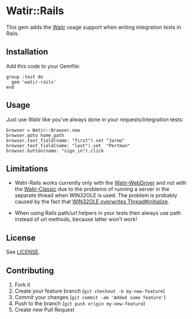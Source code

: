 # Watir::Rails

This gem adds the [Watir](http://github.com/watir/watir) usage support when writing integration tests in Rails.

## Installation

Add this code to your Gemfile:

    group :test do
      gem 'watir-rails'
    end

## Usage

Just use Watir like you've always done in your requests/integration tests:

    browser = Watir::Browser.new
    browser.goto home_path
    browser.text_field(name: "first").set "Jarmo"
    browser.text_field(name: "last").set  "Pertman"
    browser.button(name: "sign_in").click

## Limitations

* Watir-Rails works currently only with the [Watir-WebDriver](http://github.com/watir/watir-webdriver) and not with
the [Watir-Classic](http://github.com/watir/watir-classic) due to the problems of running a server
in the separate thread when WIN32OLE is used.
The problem is probably caused by the fact that [WIN32OLE overwrites Thread#initialize](https://github.com/ruby/ruby/blob/trunk/test/ruby/test_thread.rb#L607).

* When using Rails path/url helpers in your tests then always use path instead of url methods, because latter won't work!

## License

See [LICENSE](https://github.com/watir/watir-rails/blob/master/LICENSE).

## Contributing

1. Fork it
2. Create your feature branch (`git checkout -b my-new-feature`)
3. Commit your changes (`git commit -am 'Added some feature'`)
4. Push to the branch (`git push origin my-new-feature`)
5. Create new Pull Request
